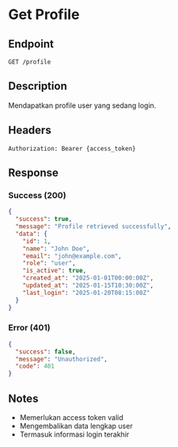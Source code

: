 # Get Profile

## Endpoint
`GET /profile`

## Description
Mendapatkan profile user yang sedang login.

## Headers
```
Authorization: Bearer {access_token}
```

## Response
### Success (200)
```json
{
  "success": true,
  "message": "Profile retrieved successfully",
  "data": {
    "id": 1,
    "name": "John Doe",
    "email": "john@example.com",
    "role": "user",
    "is_active": true,
    "created_at": "2025-01-01T00:00:00Z",
    "updated_at": "2025-01-15T10:30:00Z",
    "last_login": "2025-01-20T08:15:00Z"
  }
}
```

### Error (401)
```json
{
  "success": false,
  "message": "Unauthorized",
  "code": 401
}
```

## Notes
- Memerlukan access token valid
- Mengembalikan data lengkap user
- Termasuk informasi login terakhir